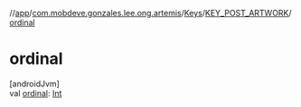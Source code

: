 //[app](../../../../index.md)/[com.mobdeve.gonzales.lee.ong.artemis](../../index.md)/[Keys](../index.md)/[KEY_POST_ARTWORK](index.md)/[ordinal](ordinal.md)

# ordinal

[androidJvm]\
val [ordinal](ordinal.md): [Int](https://kotlinlang.org/api/latest/jvm/stdlib/kotlin/-int/index.html)
